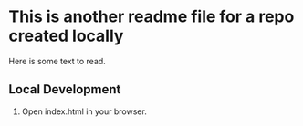 # This is another readme file for a repo created locally

Here is some text to read.

## Local Development

1. Open index.html in your browser.